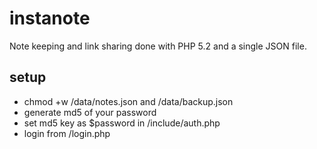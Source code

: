 # instanote

Note keeping and link sharing done with PHP 5.2 and a single JSON file.

## setup

- chmod +w /data/notes.json and /data/backup.json
- generate md5 of your password
- set md5 key as $password in /include/auth.php
- login from /login.php
